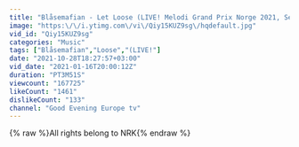 ```yaml
---
title: "Blåsemafian - Let Loose (LIVE! Melodi Grand Prix Norge 2021, Semi Final 1, #eurovision)"
image: "https:\/\/i.ytimg.com\/vi\/Qiy15KUZ9sg\/hqdefault.jpg"
vid_id: "Qiy15KUZ9sg"
categories: "Music"
tags: ["Blåsemafian","Loose","(LIVE!"]
date: "2021-10-28T18:27:57+03:00"
vid_date: "2021-01-16T20:00:12Z"
duration: "PT3M51S"
viewcount: "167725"
likeCount: "1461"
dislikeCount: "133"
channel: "Good Evening Europe tv"
---
```

{% raw %}All rights belong to NRK{% endraw %}
